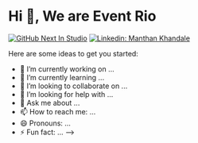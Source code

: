 # Hi 👋, We are Event Rio


[![GitHub Next In Studio](https://img.shields.io/github/followers/Next-In-studios?label=follow&style=for-the-badge)](https://github.com/Next-In-studios)
[![Linkedin: Manthan Khandale](https://img.shields.io/badge/-LinkedIn-blue?style=for-the-badge&logo=Linkedin&logoColor=white&link=https://www.linkedin.com/company/next-in-studio)](https://www.linkedin.com/company/next-in-studio)

Here are some ideas to get you started:

- 🔭 I’m currently working on ...
- 🌱 I’m currently learning ...
- 👯 I’m looking to collaborate on ...
- 🤔 I’m looking for help with ...
- 💬 Ask me about ...
- 📫 How to reach me: ...
- 😄 Pronouns: ...
- ⚡ Fun fact: ...
-->
